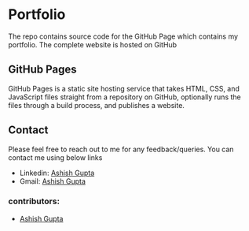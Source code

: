 # Portfolio

The repo contains source code for the GitHub Page which contains my portfolio.
The complete website is hosted on GitHub

## GitHub Pages

GitHub Pages is a static site hosting service that takes HTML, CSS, and JavaScript files straight from a repository on GitHub, optionally runs the files through a build process, and publishes a website.

## Contact

Please feel free to reach out to me for any feedback/queries. You can contact me using below links

- Linkedin: [Ashish Gupta](https://www.linkedin.com/in/ashish-gupta-71903a184/)
- Gmail: [Ashish Gupta](mailto:ashishg756@gmail.com)

### contributors:
 - [Ashish Gupta](https://github.com/Ashish0898)
